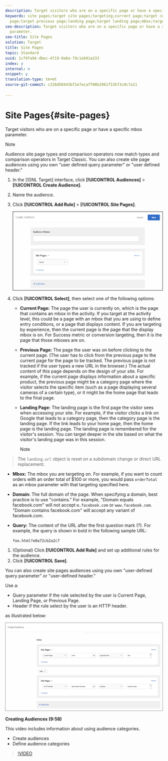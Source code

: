 ```yaml
---
description: Target visitors who are on a specific page or have a specific mbox parameter.
keywords: site pages;target site pages;targeting;current page;target current page;previous
  page;target previous page;landing page;target landing page;mbox;target mbox
seo-description: Target visitors who are on a specific page or have a specific mbox
  parameter.
seo-title: Site Pages
solution: Target
title: Site Pages
topic: Standard
uuid: 1cf9fa94-dbec-4719-9a0a-79c1eb91a233
index: y
internal: n
snippet: y
translation-type: tm+mt
source-git-commit: c228d50443bf2e7ecaff00b2961f535f3c0c7a11

---
```



# Site Pages{#site-pages}

Target visitors who are on a specific page or have a specific mbox parameter.

>[!NOTE]
>
>Audience site page types and comparison operators now match types and comparison operators in Target Classic. You can also create site page audiences using you own "user defined query parameter" or "user defined header."

1. In the [!DNL Target] interface, click **[!UICONTROL Audiences]** > **[!UICONTROL Create Audience]**.
1. Name the audience.
1. Click **[!UICONTROL Add Rule]** > **[!UICONTROL Site Pages]**.

   ![](assets/target_site_pages.png)

1. Click **[!UICONTROL Select]**, then select one of the following options:

   * **Current Page:** The page the user is currently on, which is the page that contains an mbox in the activity. If you target at the activity level, this could be a page with an mbox that you are using to define entry conditions, or a page that displays content. If you are targeting by experience, then the current page is the page that the display mbox is on. For Success metric or conversion targeting, then it is the page that those mboxes are on.
   * **Previous Page:** The page the user was on before clicking to the current page. (The user has to click from the previous page to the current page for the page to be tracked. The previous page is not tracked if the user types a new URL in the browser.) The actual content of this page depends on the design of your site. For example, if the current page displays information about a specific product, the previous page might be a category page where the visitor selects the specific item (such as a page displaying several cameras of a certain type), or it might be the home page that leads to the final page.
   * **Landing Page:** The landing page is the first page the visitor sees when accessing your site. For example, if the visitor clicks a link on Google that leads to a category page, then the category page is the landing page. If the link leads to your home page, then the home page is the landing page. The landing page is remembered for the visitor's session. You can target deeper in the site based on what the visitor's landing page was in this session.

      >[!NOTE]
>
>The `landing.url` object is reset on a subdomain change or direct URL replacement.

   * **Mbox:** The mbox you are targeting on. For example, if you want to count orders with an order total of $100 or more, you would pass `orderTotal` as an mbox parameter with that targeting specified here.
   * **Domain:** The full domain of the page. When specifying a domain, best practice is to use "contains." For example, "Domain equals facebook.com" will not accept `m.facebook.com` or `www.facebook.com`. "Domain contains facebook.com" will accept any variant of facebook.com.
   * **Query:** The content of the URL after the first question mark (?). For example, the query is shown in bold in the following sample URL:

      `foo.html?e0a72cb2a2c7`

1. (Optional) Click **[!UICONTROL Add Rule]** and set up additional rules for the audience.
1. Click **[!UICONTROL Save]**.

You can also create site pages audiences using you own "user-defined query parameter" or "user-defined header."

Use a:

* Query parameter if the rule selected by the user is Current Page, Landing Page, or Previous Page.
* Header if the rule select by the user is an HTTP header.

as illustrated below:

![](assets/site_pages.png)

**Creating Audiences (9:58)**

This video includes information about using audience categories.

* Create audiences
* Define audience categories

>[!VIDEO](https://www.youtube.com/watch?v=wV9lVTSOxMk)
